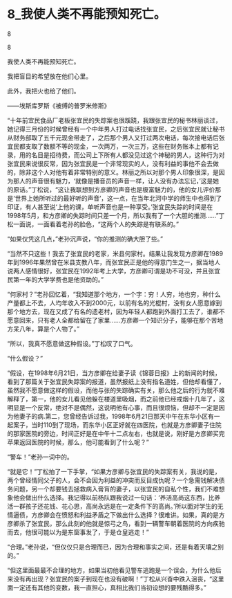 # 8_我使人类不再能预知死亡。

8

8

我使人类不再能预知死亡。

我把盲目的希望放在他们心里。

此外，我把火也给了他们。

——埃斯库罗斯《被缚的普罗米修斯》

“十年前宜民食品厂老板张宜民的失踪案也很蹊跷，我跟张宜民的秘书林丽谈过，她记得三月份的时候曾经有一个中年男人打过电话找张宜民，之后张宜民就让秘书从财务部取了五千元现金带走了，之后那个男人又打过两次电话，每次接电话后张宜民都支取了数额不等的现金，一次两万，一次三万，这些在财务账本上都有记录，用的名目是招待费，而公司上下所有人都没见过这个神秘的男人，这种行为对张宜民来说很反常，因为张宜民是一个非常现实的人，没有利益的事他不会去做的，除非这个人对他有着非常特别的意义。林丽之所以对那个男人印象很深，是因为那人的声音很有魅力，‘就像是播音员的声音一样，让人没有办法忘记，’这是她的原话。”丁松说，“这让我联想到方彦卿的声音也是极富魅力的，他的女儿评价那是‘世界上她所听过的最好听的声音’，这一点，在当年北河中学的师生中也得到了印证，有人甚至说‘上他的课，单听声音也是一种享受。’张宜民失踪的时间是在1998年5月，和方彦卿的失踪时间只差一个月，所以我有了一个大胆的推测……”丁松一面说，一面看着老孙的脸色，“这两个人的失踪是有联系的。”

“如果仅凭这几点，”老孙沉声说，“你的推测的确大胆了些。”

“当然不只这些！我去了张宜民的老家，米县何家村。结果让我发现方彦卿在1989年到1996年果然曾在米县支教八年，而张宜民正是他的得意门生之一，据当地人说两人感情很好，张宜民在1992年考上大学，方彦卿可谓是功不可没，并且张宜民第一年的大学学费也是他资助的。”

“何家村？”老孙回忆着，“我知道那个地方，一个字：穷！人穷，地也穷，种什么产量都上不去，人均年收入不到2000元，以前有名的光棍村，没有女人愿意嫁到那个地方去，现在又成了有名的遗老村，因为年轻人都跑到外面打工去了，谁都不愿意回来，只有老人全都给留在了家里……方彦卿一个知识分子，能够在那个苦地方呆八年，算是个人物了。”

“所以，我真不愿意做这种假设。”丁松叹了口气。

“什么假设？”

“假设，在1998年6月21日，当方彦卿在给妻子读《锦蓉日报》上的新闻的时候，看到了那篇关于张宜民失踪案的报道，虽然报纸上没有指名道姓，但他却看懂了，虽然我不愿意做这样的假设，而他与张的失踪确实有关，那么他之后的行为就不难解释了，第一，他的女儿看见他躲在楼道里吸烟，而之前他已经戒烟十几年了，这明显是一个反常，绝对不是偶然，这说明他有心事，而且很烦恼，但却不一定是因为他妻子的病.第二，您曾经告诉过我，1998年6月21日那天中午在东华小区有一起案子，当时110到了现场，而东华小区正好就在四医院，也就是方彦卿妻子住院的那家医院的旁边，时间正好是在中午十二点左右，也就是说，刚好是方彦卿买完苹果返回医院的时候，那么，他可能看到了什么呢？”

“警车！”老孙一词中的。

“就是它！”丁松拍了一下手掌，“如果方彦卿与张宜民的失踪案有关，我说的是，两个曾经情同父子的人，会不会因为利益的冲突而反目成仇呢？一个急需钱解决债务问题，另一个却要钱去拯救病入膏肓的妻子，以张宜民的自私个性，我们不难想象他会做出什么选择。我记得以前杨队跟我说过一句话：‘养活高尚这东西，比养活一群孩子还花钱、花心思，高尚永远是在一定条件下的高尚。’所以面对学生的无情逼债，方彦卿会在愤怒和利益矛盾之下做出什么选择？很难讲。如果，真的是方彦卿杀了张宜民，那么此刻的他就是惊弓之鸟，看到一辆警车朝着医院的方向疾驰而去，他很可能以为是东窗事发了，于是仓皇逃走！”

“合理。”老孙说，“但仅仅只是合理而已，因为合理和事实之间，还是有着天壤之别的。”

“但这里面最最不合理的地方，如果当初他看见警车逃跑是一个误会，为什么他后来没有再出现？张宜民的案子到现在也没有破啊！”丁松从兴奋中跌入沮丧，“这里面一定还有其他的变数，我一直担心，真相比我们当初设想的要残酷得多。”